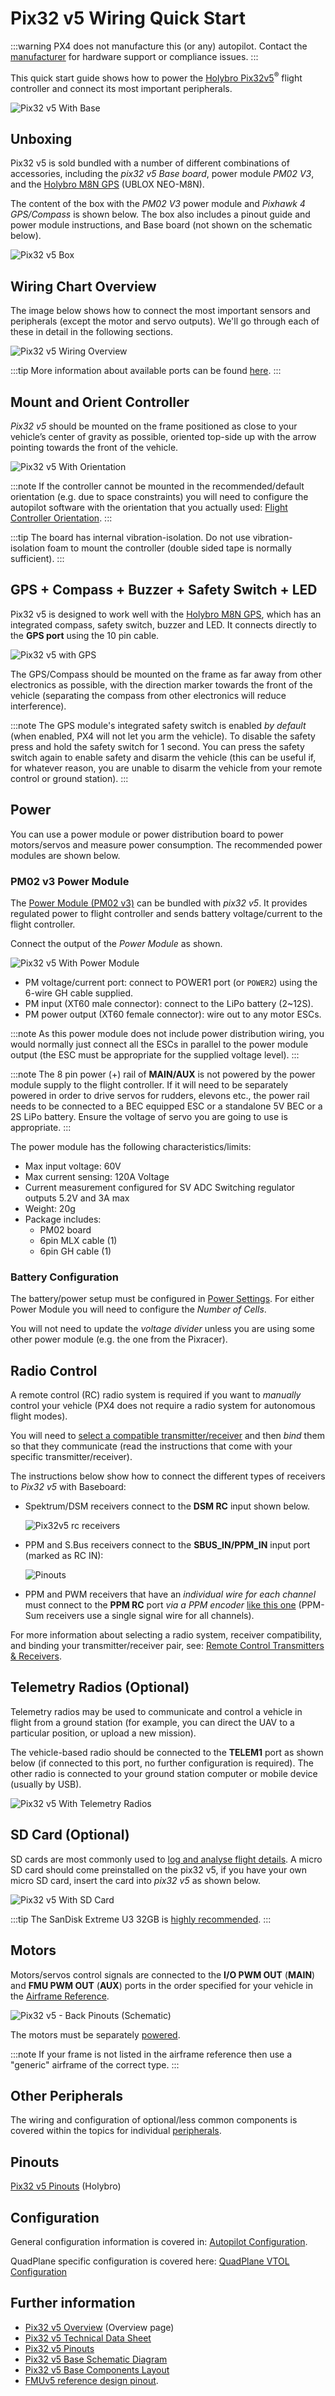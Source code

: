 # Pix32 v5 Wiring Quick Start

:::warning
PX4 does not manufacture this (or any) autopilot.
Contact the [manufacturer](https://holybro.com/) for hardware support or compliance issues.
:::

This quick start guide shows how to power the [Holybro Pix32v5](../flight_controller/holybro_pix32_v5.md)<sup>&reg;</sup> flight controller and connect its most important peripherals.

![Pix32 v5 With Base](../../assets/flight_controller/holybro_pix32_v5/IMG_3165.jpg)

## Unboxing

Pix32 v5 is sold bundled with a number of different combinations of accessories, including the *pix32 v5 Base board*, power module *PM02 V3*, and the [Holybro M8N GPS](https://holybro.com/collections/gps/products/m8n-gps) (UBLOX NEO-M8N).

The content of the box with the *PM02 V3* power module and *Pixhawk 4 GPS/Compass* is shown below.
The box also includes a pinout guide and power module instructions, and Base board (not shown on the schematic below).

![Pix32 v5 Box](../../assets/flight_controller/holybro_pix32_v5/pix32_v5_unboxing_schematics.png)

## Wiring Chart Overview

The image below shows how to connect the most important sensors and peripherals (except the motor and servo outputs).
We'll go through each of these in detail in the following sections.

![Pix32 v5 Wiring Overview](../../assets/flight_controller/holybro_pix32_v5/pix32_v5_wiring_overview.jpg)

:::tip
More information about available ports can be found [here](https://cdn.shopify.com/s/files/1/0604/5905/7341/files/Holybro_Pix32-V5-Base-Mini-Pinouts.pdf).
:::

## Mount and Orient Controller

*Pix32 v5*  should be mounted on the frame positioned as close to your vehicle’s center of gravity as possible, oriented top-side up with the arrow pointing towards the front of the vehicle.

![Pix32 v5 With Orientation](../../assets/flight_controller/holybro_pix32_v5/pix32_v5_orientation.png)

:::note
If the controller cannot be mounted in the recommended/default orientation (e.g. due to space constraints) you will need to configure the autopilot software with the orientation that you actually used: [Flight Controller Orientation](../config/flight_controller_orientation.md).
:::

:::tip
The board has internal vibration-isolation.
Do not use vibration-isolation foam to mount the controller (double sided tape is normally sufficient).
:::

## GPS + Compass + Buzzer + Safety Switch + LED

Pix32 v5 is designed to work well with the [Holybro M8N GPS](https://holybro.com/collections/gps/products/m8n-gps), which has an integrated compass, safety switch, buzzer and LED.
It connects directly to the **GPS port** using the 10 pin cable.

![Pix32 v5 with GPS](../../assets/flight_controller/holybro_pix32_v5/pix32_v5_connection_gps_compass.jpg)

The GPS/Compass should be mounted on the frame as far away from other electronics as possible, with the direction marker towards the front of the vehicle (separating the compass from other electronics will reduce interference).

:::note
The GPS module's integrated safety switch is enabled *by default* (when enabled, PX4 will not let you arm the vehicle).
To disable the safety press and hold the safety switch for 1 second.
You can press the safety switch again to enable safety and disarm the vehicle (this can be useful if, for whatever reason, you are unable to disarm the vehicle from your remote control or ground station).
:::

## Power

You can use a power module or power distribution board to power motors/servos and measure power consumption.
The recommended power modules are shown below.

<a id="pm02_v3"></a>

### PM02 v3 Power Module

The [Power Module (PM02 v3)](../power_module/holybro_pm02.md) can be bundled with *pix32 v5*.
It provides regulated power to flight controller and sends battery voltage/current to the flight controller.

Connect the output of the *Power Module* as shown.

![Pix32 v5 With Power Module](../../assets/flight_controller/holybro_pix32_v5/pix32_v5_connection_power.jpg)

- PM voltage/current port: connect to POWER1 port (or `POWER2`) using the 6-wire GH cable supplied.
- PM input (XT60 male connector): connect to the LiPo battery (2~12S).
- PM power output (XT60 female connector): wire out to any motor ESCs.

:::note
As this power module does not include power distribution wiring, you would normally just connect all the ESCs in parallel to the power module output (the ESC must be appropriate for the supplied voltage level).
:::

:::note
The 8 pin power (+) rail of **MAIN/AUX** is not powered by the power module supply to the flight controller.
If it will need to be separately powered in order to drive servos for rudders, elevons etc., the power rail needs to be connected to a BEC equipped ESC or a standalone 5V BEC or a 2S LiPo battery.
Ensure the voltage of servo you are going to use is appropriate.
:::

The power module has the following characteristics/limits:
- Max input voltage: 60V
- Max current sensing: 120A Voltage
- Current measurement configured for SV ADC Switching regulator outputs 5.2V and 3A max 
- Weight: 20g 
- Package includes: 
  - PM02 board
  - 6pin MLX cable (1)
  - 6pin GH cable (1)


### Battery Configuration

The battery/power setup must be configured in [Power Settings](../config/battery.md).
For either Power Module you will need to configure the *Number of Cells*.

You will not need to update the *voltage divider* unless you are using some other power module (e.g. the one from the Pixracer).

## Radio Control

A remote control (RC) radio system is required if you want to *manually* control your vehicle (PX4 does not require a radio system for autonomous flight modes). 

You will need to [select a compatible transmitter/receiver](../getting_started/rc_transmitter_receiver.md) and then *bind* them so that they communicate (read the instructions that come with your specific transmitter/receiver). 

The instructions below show how to connect the different types of receivers to *Pix32 v5* with Baseboard:

- Spektrum/DSM receivers connect to the **DSM RC** input shown below.

  ![Pix32v5 rc receivers](../../assets/flight_controller/holybro_pix32_v5/pix32_v5_receivers_connection.jpg)
  
- PPM and S.Bus receivers connect to the **SBUS_IN/PPM_IN** input port (marked as RC IN):

  ![Pinouts](../../assets/flight_controller/holybro_pix32_v5/pix32_v5_pinouts_back_label.png)


- PPM and PWM receivers that have an *individual wire for each channel* must connect to the **PPM RC** port *via a PPM encoder* [like this one](http://www.getfpv.com/radios/radio-accessories/holybro-ppm-encoder-module.html) (PPM-Sum receivers use a single signal wire for all channels).

For more information about selecting a radio system, receiver compatibility, and binding your transmitter/receiver pair, see: [Remote Control Transmitters & Receivers](../getting_started/rc_transmitter_receiver.md).


## Telemetry Radios (Optional)

Telemetry radios may be used to communicate and control a vehicle in flight from a ground station (for example, you can direct the UAV to a particular position, or upload a new mission).

The vehicle-based radio should be connected to the **TELEM1** port as shown below (if connected to this port, no further configuration is required).
The other radio is connected to your ground station computer or mobile device (usually by USB).

![Pix32 v5 With Telemetry Radios](../../assets/flight_controller/holybro_pix32_v5/pix32_v5_telemetry_radio.jpg)

## SD Card (Optional)

SD cards are most commonly used to [log and analyse flight details](../getting_started/flight_reporting.md).
A micro SD card should come preinstalled on the pix32 v5, if you have your own micro SD card, insert the card into *pix32 v5* as shown below.

![Pix32 v5 With SD Card](../../assets/flight_controller/holybro_pix32_v5/pix32_v5_sd_card.jpg)

:::tip
The SanDisk Extreme U3 32GB is [highly recommended](../dev_log/logging.md#sd-cards).
:::

## Motors

Motors/servos control signals are connected to the **I/O PWM OUT** (**MAIN**) and **FMU PWM OUT** (**AUX**) ports in the order specified for your vehicle in the [Airframe Reference](../airframes/airframe_reference.md). 

  ![Pix32 v5 - Back Pinouts (Schematic)](../../assets/flight_controller/holybro_pix32_v5/pix32_v5_pinouts_back_label.png)

The motors must be separately [powered](#power).

:::note
If your frame is not listed in the airframe reference then use a "generic" airframe of the correct type.
:::

## Other Peripherals

The wiring and configuration of optional/less common components is covered within the topics for individual [peripherals](../peripherals/README.md).

## Pinouts

[Pix32 v5 Pinouts](https://cdn.shopify.com/s/files/1/0604/5905/7341/files/Holybro_Pix32-V5-Base-Mini-Pinouts.pdf) (Holybro)

## Configuration

General configuration information is covered in: [Autopilot Configuration](../config/README.md).

QuadPlane specific configuration is covered here: [QuadPlane VTOL Configuration](../config_vtol/vtol_quad_configuration.md)

<!-- Nice to have detailed wiring infographic and instructions for different vehicle types. --> 

## Further information

- [Pix32 v5 Overview](../flight_controller/holybro_pix32_v5.md) (Overview page)
- [Pix32 v5 Technical Data Sheet](https://cdn.shopify.com/s/files/1/0604/5905/7341/files/Holybro_PIX32-V5_technical_data_sheet_v1.1.pdf)
- [Pix32 v5 Pinouts](https://cdn.shopify.com/s/files/1/0604/5905/7341/files/Holybro_Pix32-V5-Base-Mini-Pinouts.pdf)
- [Pix32 v5 Base Schematic Diagram](https://cdn.shopify.com/s/files/1/0604/5905/7341/files/Holybro_PIX32-V5-BASE-Schematic_diagram.pdf)
- [Pix32 v5 Base Components Layout](https://holybro.com/manual/Holybro_PIX32-V5-BASE-ComponentsLayout.pdf)
- [FMUv5 reference design pinout](https://docs.google.com/spreadsheets/d/1-n0__BYDedQrc_2NHqBenG1DNepAgnHpSGglke-QQwY/edit#gid=912976165).
